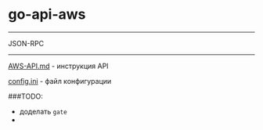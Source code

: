 # go-api-aws

----
JSON-RPC

----

[AWS-API.md](https://github.com/mdalbrid/go-api-aws/blob/main/AWS-API.md "") - инструкция API

[config.ini](https://github.com/mdalbrid/go-api-aws/blob/main/aonfig.ini "") - файл конфигурации

###TODO:

- доделать `gate`
- 